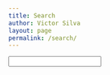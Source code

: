 ```yaml
---
title: Search
author: Victor Silva
layout: page
permalink: /search/
---
```


<div id="search-container">
  <input type="text" id="search-input" placeholder="">
  <ul id="results-container"></ul>
</div>

<script src="/assets/js/jekyll-search.min.js" type="text/javascript"></script>
<script type="text/javascript">
SimpleJekyllSearch({
  searchInput: document.getElementById('search-input'),
  resultsContainer: document.getElementById('results-container'),
  json: '/search.json',
  searchResultTemplate: '<li><a href="{url}" title="{desc}">{title}</a></li>',
  limit: 50,
})
</script>
